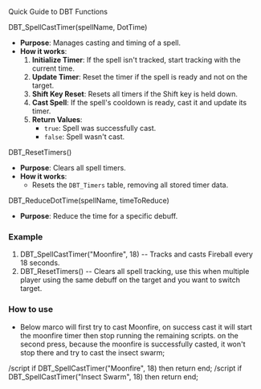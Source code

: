 Quick Guide to DBT Functions

DBT_SpellCastTimer(spellName, DotTime)
- **Purpose**: Manages casting and timing of a spell.
- **How it works**:
  1. **Initialize Timer**: If the spell isn't tracked, start tracking with the current time.
  2. **Update Timer**: Reset the timer if the spell is ready and not on the target.
  3. **Shift Key Reset**: Resets all timers if the Shift key is held down.
  4. **Cast Spell**: If the spell's cooldown is ready, cast it and update its timer.
  5. **Return Values**:
     - `true`: Spell was successfully cast.
     - `false`: Spell wasn't cast.

DBT_ResetTimers()
- **Purpose**: Clears all spell timers.
- **How it works**:
  - Resets the `DBT_Timers` table, removing all stored timer data.

DBT_ReduceDotTime(spellName, timeToReduce)
- **Purpose**: Reduce the time for a specific debuff.

### Example

1. DBT_SpellCastTimer("Moonfire", 18) -- Tracks and casts Fireball every 18 seconds.
2. DBT_ResetTimers() -- Clears all spell tracking, use this when multiple player using the same debuff on the target and you want to switch target.

### How to use
- Below marco will first try to cast Moonfire, on success cast it will start the moonfire timer then stop running the remaining scripts. on the second press, because the moonfire is successfully casted, it won't stop there and try to cast the insect swarm;

/script if DBT_SpellCastTimer("Moonfire", 18) then return end;
/script if DBT_SpellCastTimer("Insect Swarm", 18) then return end;
